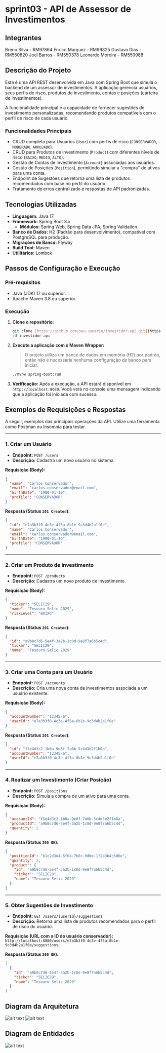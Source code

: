 # sprint03 - API de Assessor de Investimentos

## Integrantes

Breno Silva - RM97864
Enrico Marquez - RM99325
Gustavo Dias - RM550820
Joel Barros - RM550378
Leonardo Moreira - RM550988

## Descrição do Projeto

Esta é uma API REST desenvolvida em Java com Spring Boot que simula o backend de um assessor de investimentos. A aplicação gerencia usuários, seus perfis de risco, produtos de investimento, contas e posições (carteira de investimentos).

A funcionalidade principal é a capacidade de fornecer sugestões de investimento personalizadas, recomendando produtos compatíveis com o perfil de risco de cada usuário.

### Funcionalidades Principais

- CRUD completo para Usuários (`User`) com perfis de risco (`CONSERVADOR`, `MODERADO`, `ARROJADO`).
- CRUD para Produtos de investimento (`Product`) com diferentes níveis de risco (`BAIXO`, `MEDIO`, `ALTO`).
- Gestão de Contas de investimento (`Account`) associadas aos usuários.
- Gestão de Posições (`Position`), permitindo simular a "compra" de ativos para uma conta.
- Endpoint de Sugestões que retorna uma lista de produtos recomendados com base no perfil do usuário.
- Tratamento de erros centralizado e respostas de API padronizadas.

## Tecnologias Utilizadas

- **Linguagem:** Java 17
- **Framework:** Spring Boot 3.x
  - **Módulos:** Spring Web, Spring Data JPA, Spring Validation
- **Banco de Dados:** H2 (Padrão para desenvolvimento), compatível com PostgreSQL para produção.
- **Migrações de Banco:** Flyway
- **Build Tool:** Maven
- **Utilitários:** Lombok

## Passos de Configuração e Execução

### Pré-requisitos

- Java (JDK) 17 ou superior.
- Apache Maven 3.8 ou superior.

### Execução

1. **Clone o repositório:**

   ```bash
   git clone [https://github.com/seu-usuario/investidor-api.git](https://github.com/seu-usuario/investidor-api.git)
   cd investidor-api
   ```

2. **Execute a aplicação com o Maven Wrapper:**

   > O projeto utiliza um banco de dados em memória (H2) por padrão, então não é necessária nenhuma configuração de banco para iniciar.

   ```bash
   ./mvnw spring-boot:run
   ```

3. **Verificação:**
   Após a execução, a API estará disponível em `http://localhost:8080`. Você verá no console uma mensagem indicando que a aplicação foi iniciada com sucesso.

## Exemplos de Requisições e Respostas

A seguir, exemplos das principais operações da API. Utilize uma ferramenta como Postman ou Insomnia para testar.

---

### 1. Criar um Usuário

- **Endpoint:** `POST /users`
- **Descrição:** Cadastra um novo usuário no sistema.

**Requisição (Body):**

```json
{
  "name": "Carlos Conservador",
  "email": "carlos.conservador@email.com",
  "birthDate": "1980-01-10",
  "profile": "CONSERVADOR"
}
```

**Resposta (Status `201 Created`):**

```json
{
  "id": "e7a3b3f0-4c3e-4f5a-8b1e-9c3d4b2a1f0e",
  "name": "Carlos Conservador",
  "email": "carlos.conservador@email.com",
  "birthDate": "1980-01-10",
  "profile": "CONSERVADOR"
}
```

---

### 2. Criar um Produto de Investimento

- **Endpoint:** `POST /products`
- **Descrição:** Cadastra um novo produto de investimento.

**Requisição (Body):**

```json
{
  "ticker": "SELIC29",
  "name": "Tesouro Selic 2029",
  "riskLevel": "BAIXO"
}
```

**Resposta (Status `201 Created`):**

```json
{
  "id": "a9b8c7d6-5e4f-3a2b-1c0d-9e8f7a6b5c4d",
  "ticker": "SELIC29",
  "name": "Tesouro Selic 2029"
}
```

---

### 3. Criar uma Conta para um Usuário

- **Endpoint:** `POST /accounts`
- **Descrição:** Cria uma nova conta de investimentos associada a um usuário existente.

**Requisição (Body):**

```json
{
  "accountNumber": "12345-6",
  "userId": "e7a3b3f0-4c3e-4f5a-8b1e-9c3d4b2a1f0e"
}
```

**Resposta (Status `201 Created`):**

```json
{
  "id": "f5e4d3c2-1b0a-9e8f-7a6b-5c4d3e2f1b0a",
  "accountNumber": "12345-6",
  "userId": "e7a3b3f0-4c3e-4f5a-8b1e-9c3d4b2a1f0e"
}
```

---

### 4. Realizar um Investimento (Criar Posição)

- **Endpoint:** `POST /positions`
- **Descrição:** Simula a compra de um ativo para uma conta.

**Requisição (Body):**

```json
{
  "accountId": "f5e4d3c2-1b0a-9e8f-7a6b-5c4d3e2f1b0a",
  "productId": "a9b8c7d6-5e4f-3a2b-1c0d-9e8f7a6b5c4d",
  "quantity": 2
}
```

**Resposta (Status `200 OK`):**

```json
{
  "positionId": "b1c2d3e4-5f6a-7b8c-9d0e-1f2a3b4c5d6e",
  "quantity": 2,
  "product": {
    "id": "a9b8c7d6-5e4f-3a2b-1c0d-9e8f7a6b5c4d",
    "ticker": "SELIC29",
    "name": "Tesouro Selic 2029"
  }
}
```

---

### 5. Obter Sugestões de Investimento

- **Endpoint:** `GET /users/{userId}/suggestions`
- **Descrição:** Retorna uma lista de produtos recomendados para o perfil de risco do usuário.

**Requisição (URL com o ID do usuário conservador):**
`http://localhost:8080/users/e7a3b3f0-4c3e-4f5a-8b1e-9c3d4b2a1f0e/suggestions`

**Resposta (Status `200 OK`):**

```json
[
  {
    "id": "a9b8c7d6-5e4f-3a2b-1c0d-9e8f7a6b5c4d",
    "ticker": "SELIC29",
    "name": "Tesouro Selic 2029"
  }
]
```

## Diagram da Arquitetura

![alt text](./images/image.png)
![alt text](./images/image-1.png)

## Diagram de Entidades

![alt text](./images/image-2.png)
